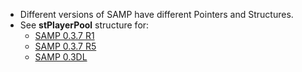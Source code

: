 * Different versions of SAMP have different Pointers and Structures.
* See **stPlayerPool** structure for:
    * [SAMP 0.3.7 R1](https://github.com/BlastHackNet/mod_sa/blob/master/src/samp.h#L358)
    * [SAMP 0.3.7 R5](https://github.com/BlastHackNet/mod_sa/blob/samp-037r5/src/samp.h#L365)
    * [SAMP 0.3DL](https://github.com/BlastHackNet/mod_sa/blob/samp-03dl/src/samp.h#L365)
